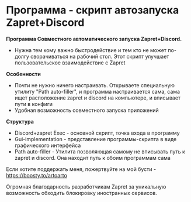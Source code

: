 
# Программа - скрипт автозапуска Zapret+Discord

**Программа Совместного автоматического запуска Zapret+Discord.**
- Нужна тем кому важно быстродействие и тем кто не может по-долгу сворачиваться на рабочий стол. Этот скрипт улучшает пользовательское взаимодействие с Zapret

**Особенности**
- Почти не нужно ничего настраивать. Открываете специальную утилиту "Path auto-filler", и программа настраивается сама, сама ищет расположение zapret и discord на компьютере, и вписывает пути в конфиги
- Удобная возможность совместного запуска приложений

**Структура**

- Discord+zapret Exec - основной скрипт, точка входа в программу
- Gui-implementation - представление программы-скрипта в виде графического интерфейса
- Path auto-filler - Утилита позволяющая самому не вписывать путь к zapret и discord. Она находит путь  к обоим программам сама
 
Если хотите поддержать меня, пожертвуйте на мой бусти - https://boosty.to/artoarto

Огромная благодарность разработчикам Zapret за уникальную возможность обходить блокировку иностранных сервисов.

